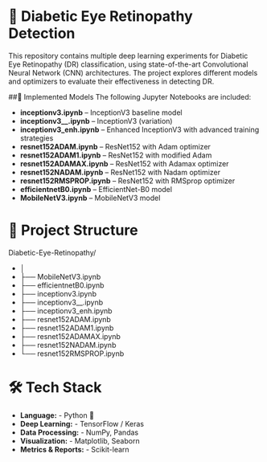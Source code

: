 # 🧠 Diabetic Eye Retinopathy Detection
This repository contains multiple deep learning experiments for Diabetic Eye Retinopathy (DR) classification, using state-of-the-art Convolutional Neural Network (CNN) architectures. The project explores different models and optimizers to evaluate their effectiveness in detecting DR.

##📌 Implemented Models
The following Jupyter Notebooks are included:
- **inceptionv3.ipynb** – InceptionV3 baseline model
- **inceptionv3__.ipynb** – InceptionV3 (variation)
- **inceptionv3_enh.ipynb** – Enhanced InceptionV3 with advanced training strategies
- **resnet152ADAM.ipynb** – ResNet152 with Adam optimizer
- **resnet152ADAM1.ipynb** – ResNet152 with modified Adam
- **resnet152ADAMAX.ipynb** – ResNet152 with Adamax optimizer
- **resnet152NADAM.ipynb** – ResNet152 with Nadam optimizer
- **resnet152RMSPROP.ipynb** – ResNet152 with RMSprop optimizer
- **efficientnetB0.ipynb** – EfficientNet-B0 model
- **MobileNetV3.ipynb** – MobileNetV3 model

# 📂 Project Structure
Diabetic-Eye-Retinopathy/
- │
- ├── MobileNetV3.ipynb
- ├── efficientnetB0.ipynb
- ├── inceptionv3.ipynb
- ├── inceptionv3__.ipynb
- ├── inceptionv3_enh.ipynb
- ├── resnet152ADAM.ipynb
- ├── resnet152ADAM1.ipynb
- ├── resnet152ADAMAX.ipynb
- ├── resnet152NADAM.ipynb
- └── resnet152RMSPROP.ipynb

# 🛠️ Tech Stack
- **Language:** - Python 🐍
- **Deep Learning:** - TensorFlow / Keras
- **Data Processing:** - NumPy, Pandas
- **Visualization:** - Matplotlib, Seaborn
- **Metrics & Reports:** - Scikit-learn
